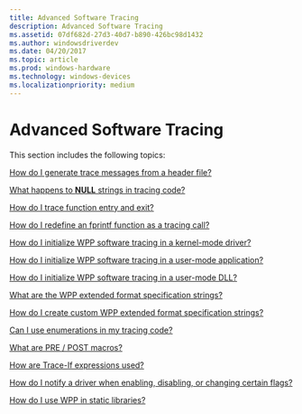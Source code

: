```yaml
---
title: Advanced Software Tracing
description: Advanced Software Tracing
ms.assetid: 07df682d-27d3-40d7-b890-426bc98d1432
ms.author: windowsdriverdev
ms.date: 04/20/2017
ms.topic: article
ms.prod: windows-hardware
ms.technology: windows-devices
ms.localizationpriority: medium
---
```


# Advanced Software Tracing


This section includes the following topics:

[How do I generate trace messages from a header file?](how-do-i-generate-trace-messages-from-a-header-file-.md)

[What happens to **NULL** strings in tracing code?](what-happens-to-null-strings-in-tracing-code-.md)

[How do I trace function entry and exit?](how-do-i-trace-function-entry-and-exit-.md)

[How do I redefine an fprintf function as a tracing call?](how-do-i-redefine-an-fprintf-function-as-a-tracing-call-.md)

[How do I initialize WPP software tracing in a kernel-mode driver?](how-do-i-initialize-wpp-software-tracing-in-a-kernel-mode-driver-.md)

[How do I initialize WPP software tracing in a user-mode application?](how-do-i-initialize-wpp-software-tracing-in-a-user-mode-application-.md)

[How do I initialize WPP software tracing in a user-mode DLL?](how-do-i-initialize-wpp-software-tracing-in-a-user-mode-dll-.md)

[What are the WPP extended format specification strings?](what-are-the-wpp-extended-format-specification-strings-.md)

[How do I create custom WPP extended format specification strings?](how-do-i-create-custom-wpp-extended-format-specification-strings-.md)

[Can I use enumerations in my tracing code?](can-i-use-enumerations-in-my-tracing-code-.md)

[What are PRE / POST macros?](what-are-pre---post-macros-.md)

[How are Trace-If expressions used?](how-are-trace-if-expressions-used-.md)

[How do I notify a driver when enabling, disabling, or changing certain flags?](how-do-i-notify-a-driver-when-enabling--disabling--or-changing-certain.md)

[How do I use WPP in static libraries?](how-do-i-use-wpp-in-static-libraries-.md)

 

 





